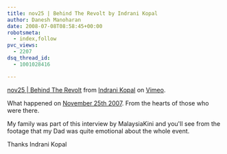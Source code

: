 ```yaml
---
title: nov25 | Behind The Revolt by Indrani Kopal
author: Danesh Manoharan
date: 2008-07-08T08:58:45+00:00
robotsmeta:
  - index,follow
pvc_views:
  - 2207
dsq_thread_id:
  - 1001028416

---
```

  
[nov25 | Behind The Revolt][1] from [Indrani Kopal][2] on [Vimeo][3].

What happened on [November 25th 2007][4]. From the hearts of those who were there. 

My family was part of this interview by MalaysiaKini and you'll see from the footage that my Dad was quite emotional about the whole event.

Thanks Indrani Kopal

 [1]: http://www.vimeo.com/1300882?pg=embed&sec=1300882
 [2]: http://www.vimeo.com/user558743?pg=embed&sec=1300882
 [3]: http://vimeo.com?pg=embed&sec=1300882
 [4]: /posts/hindraf-proud-day-for-malaysian-indians/